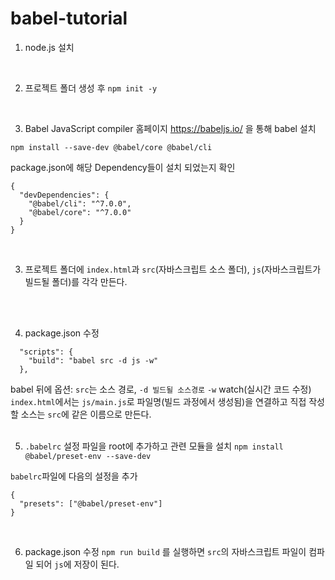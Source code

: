 # babel-tutorial
1. node.js 설치   
<br/>

2. 프로젝트 폴더 생성 후 ```npm init -y```  
<br/>

3. Babel JavaScript compiler 홈페이지 https://babeljs.io/ 을 통해 babel 설치
```
npm install --save-dev @babel/core @babel/cli
```
package.json에 해당 Dependency들이 설치 되었는지 확인
```
{
  "devDependencies": {
    "@babel/cli": "^7.0.0",
    "@babel/core": "^7.0.0"
  }
}
```
<br/>

3. 프로젝트 폴더에 ```index.html```과 ```src```(자바스크립트 소스 폴더), ```js```(자바스크립트가 빌드될 폴더)를 각각 만든다.
<br/>
<br/>

4. package.json 수정
```
  "scripts": {
    "build": "babel src -d js -w"
  },
```
babel 뒤에 옵션: ```src```는 소스 경로, ```-d 빌드될 소스경로``` ```-w``` watch(실시간 코드 수정)
```index.html```에서는 ```js/main.js```로 파일명(빌드 과정에서 생성됨)을 연결하고 직접 작성할 소스는 ```src```에 같은 이름으로 만든다.
<br/><br/>


5. ```.babelrc``` 설정 파일을 root에 추가하고 관련 모듈을 설치
```npm install @babel/preset-env --save-dev``` 

```babelrc```파일에 다음의 설정을 추가

```
{
  "presets": ["@babel/preset-env"]
}
```
<br/>


6. package.json 수정
``` npm run build ``` 를 실행하면 ```src```의 자바스크립트 파일이 컴파일 되어 ```js```에 저장이 된다.


